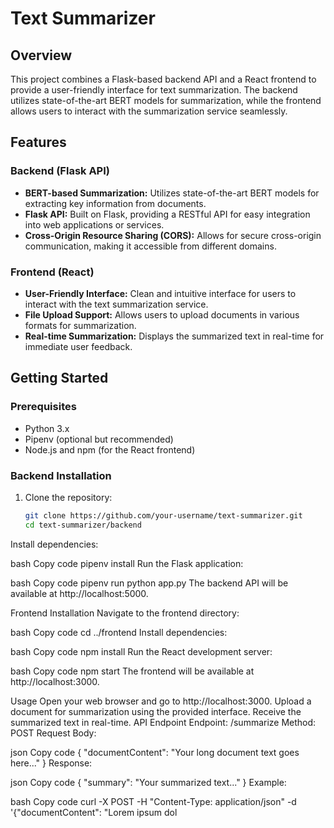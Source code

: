# Text Summarizer

## Overview

This project combines a Flask-based backend API and a React frontend to provide a user-friendly interface for text summarization. The backend utilizes state-of-the-art BERT models for summarization, while the frontend allows users to interact with the summarization service seamlessly.

## Features

### Backend (Flask API)

- **BERT-based Summarization:** Utilizes state-of-the-art BERT models for extracting key information from documents.
- **Flask API:** Built on Flask, providing a RESTful API for easy integration into web applications or services.
- **Cross-Origin Resource Sharing (CORS):** Allows for secure cross-origin communication, making it accessible from different domains.

### Frontend (React)

- **User-Friendly Interface:** Clean and intuitive interface for users to interact with the text summarization service.
- **File Upload Support:** Allows users to upload documents in various formats for summarization.
- **Real-time Summarization:** Displays the summarized text in real-time for immediate user feedback.

## Getting Started

### Prerequisites

- Python 3.x
- Pipenv (optional but recommended)
- Node.js and npm (for the React frontend)

### Backend Installation

1. Clone the repository:

   ```bash
   git clone https://github.com/your-username/text-summarizer.git
   cd text-summarizer/backend
Install dependencies:

bash
Copy code
pipenv install
Run the Flask application:

bash
Copy code
pipenv run python app.py
The backend API will be available at http://localhost:5000.

Frontend Installation
Navigate to the frontend directory:

bash
Copy code
cd ../frontend
Install dependencies:

bash
Copy code
npm install
Run the React development server:

bash
Copy code
npm start
The frontend will be available at http://localhost:3000.

Usage
Open your web browser and go to http://localhost:3000.
Upload a document for summarization using the provided interface.
Receive the summarized text in real-time.
API Endpoint
Endpoint: /summarize
Method: POST
Request Body:

json
Copy code
{
    "documentContent": "Your long document text goes here..."
}
Response:

json
Copy code
{
    "summary": "Your summarized text..."
}
Example:

bash
Copy code
curl -X POST -H "Content-Type: application/json" -d '{"documentContent": "Lorem ipsum dol
